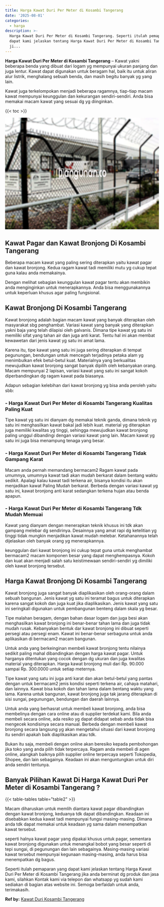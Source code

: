 ```yaml
---
title: Harga Kawat Duri Per Meter di Kosambi Tangerang
date: '2025-08-01'
categories:
  - harga
description: >-
  Harga Kawat Duri Per Meter di Kosambi Tangerang. Seperti itulah pemaparan yang
  dapat kami jelaskan tentang Harga Kawat Duri Per Meter di Kosambi Tangerang
  ji...
---
```


**Harga Kawat Duri Per Meter di Kosambi Tangerang** – Kawat yakni beberapa benda yang dibuat dari logam yg mempunyai ukuran panjang dan juga lentur. Kawat dapat digunakan untuk beragam hal, baik itu untuk aliran alur listrik, menghalang sebuah benda, dan masih begitu banyak yg yang lain.

Kawat juga terkelompokan menjadi beberapa ragamnya, tiap-tiap macam kawat mempunyai keunggulan dan kekurangan sendiri-sendiri. Anda bisa memakai macam kawat yang sesuai dg yg diinginkan.

{{< toc >}}

![Harga Kawat Duri Per Meter di Kosambi Tangerang](/images/jual-kawat-murah04.png)

## Kawat Pagar dan Kawat Bronjong Di Kosambi Tangerang

Beberapa macam kawat yang paling sering diterapkan yaitu kawat pagar dan kawat bronjong. Kedua ragam kawat tadi memiliki mutu yg cukup tepat guna kalau anda memakainya.

Dengan melihat sebagian keunggulan kawat pagar tentu akan membikin anda menginginkan untuk menerapkannya. Anda bisa menggunakannya untuk keperluan khusus agar paling fungsional.

## Kawat Bronjong Di Kosambi Tangerang

Kawat bronjong adalah bagian macam kawat yang banyak diterapkan oleh masyarakat sbg penghambat. Variasi kawat yang banyak yang diterapkan yakni baja yang telah dilapisi oleh galvanis. Dimana tipe kawat yg satu ini memiliki sifat yang tahan air dan juga anti karat. Tentu hal ini akan membat kewawetan dari jenis kawat yg satu ini amat lama.

Karena itu, tipe kawat yang satu ini juga sering diterapkan di tempat pegunungan, bendungan untuk mencegah terjadinya petaka alam yg menimbulkan efek betul-betul kuat. Materialnya yang berkualitas mewujudkan kawat bronjong sangat banyak dipilih oleh kebanyakan orang. Macam mempunyai 2 lapisan, variasi kawat yang satu ini sangat kokoh diperbandingkan dg ragam kawat pada biasanya.

Adapun sebagian kelebihan dari kawat bronjong yg bisa anda peroleh yaitu sbb:

### \- Harga Kawat Duri Per Meter di Kosambi Tangerang Kualitas Paling Kuat

Tipe kawat yg satu ini dianyam dg memakai teknik ganda, dimana teknik yg satu ini menghasilkan kawat bakal jadi lebih kuat. material yg diterapkan juga memiliki kwalitas yg tinggi, sehingga mewujudkan kawat bronjong paling unggul dibandingi dengan variasi kawat yang lain. Macam kawat yg satu ini juga bisa menampung tenaga yang besar.

### \- Harga Kawat Duri Per Meter di Kosambi Tangerang Tidak Gampang Karat

Macam anda pernah memandang bermacam2 Ragam kawat pada umumnya, umumnya kawat tadi akan mudah berkarat dalam bentang waktu sedikit. Apalagi kalau kawat tadi terkena air, bisanya kondisi itu akan menjadikan kawat Paling Mudah berkarat. Berbeda dengan variasi kawat yg satu ini, kawat bronjong anti karat sedangkan terkena hujan atau benda apapun.

### \- Harga Kawat Duri Per Meter di Kosambi Tangerang Tdk Mudah Memuai

Kawat yang dianyam dengan menerapkan teknik khusus ini tdk akan gampang melebar dg sendirinya. Desainnya yang amat rapi dg ketelitian yg tinggi tidak mungkin menjadikan kawat mudah melebar. Ketahanannya telah dijelaskan oleh banyak orang yg menerapkannya.

keunggulan dari kawat bronjong ini cukup tepat guna untuk menghambat bermacam2 macam komponen besar yang dapat menghempasnya. Kokoh dan kuat akan menjadi salah satu keistimewaan sendiri-sendiri yg dimiliki oleh kawat bronjong tersebut.

## Harga Kawat Bronjong Di Kosambi Tangerang

Kawat bronjong juga sangat banyak diaplikasikan oleh orang-orang dalam sebuah bangunan. Jenis kawat yg satu ini teramat bagus untuk diterapkan karena sangat kokoh dan juga kuat jika diaplikasikan. Jenis kawat yang satu ini seringkali digunakan untuk pembangunan benteng dalam skala yg besar.

Tipe malahan beragam, dengan bahan dasar logam dan juga besi akan menghasilkan kawat bronjong ini benar-benar tahan lama dan juga tidak mudah rusak. Kebanyakan bentuk dar kawat bronjong ini dibuat seperti persegi atau persegi enam. Kawat ini benar-benar serbaguna untuk anda aplikasikan di bermacam2 macam bangunan.

Untuk anda yang berkeinginan membeli kawat bronjong tentu nilainya sedikit paling mahal dibandingkan dengan harga kawat pagar. Untuk harganya ditentukan yang cocok dengan dg ukuran dan juga kwalitas material yang diterapkan. Harga kawat bronjong muli dari Rp. 90.000 sampai Rp. 300.0000 untuk setiap meternya.

Tipe kawat yang satu ini juga anti karat dan akan betul-betul yang pantas dengan untuk bermacam2 jenis kondisi seperti terkena air, cahaya matahari, dan lainnya. Kawat bisa kokoh dan tahan lama dalam bentang waktu yang lama. Karena untuk bangunan, kawat bronjong juga tak jarang diterapkan di sisi sungai, pegunungan, bendungan dan daerah lainnya.

Untuk anda yang berhasrat untuk membeli kawat bronjong, anda bisa membelinya dengan cara online atau di supplier terdekat kami. Bila anda membeli secara online, ada resiko yg dapat didapat sebab anda tidak bisa mengecek kondisinya secara manual. Berbeda dengan membeli kawat bronjong secara langsung yg akan mengetahui situasi dari kawat bronjong itu sendiri apakah baik diaplikasikan atau tdk.

Bukan itu saja, membeli dengan online akan beresiko kepada pembohongan jika toko yang anda pilih tidak terpercaya. Ragam anda membeli di agen online, alangkah baiknya pilih supplier online terpercaya seperti Tokopedia, Shopee, dan lain sebagainya. Keadaan ini akan menguntungkan untuk diri anda sendiri tentunya.

## Banyak Pilihan Kawat Di Harga Kawat Duri Per Meter di Kosambi Tangerang ?

{{< table-tables table="table2" >}}

Macam diharuskan untuk memlih diantara kawat pagar dibandingkan dengan kawat bronjong, keduanya tdk dapat dibandingkan. Keadaan ini disebabkan kedua kawat tadi mempunyai fungsi masing-masing. Dimana anda tdk dapat memakai untuk keadaan yg sama dalam menempatkan kawat tersebut.

seperti halnya kawat pagar yang dipakai khusus untuk pagar, sementara kawat bronjong digunakan untuk menangkal bobot yang besar seperti di tepi sungai, di pegunungan dan lain sebagainya. Masing-masing variasi kawat tersebut mempunyai kegunaan masing-masing, anda harus bisa menempatkan dg bagus.

Seperti itulah pemaparan yang dapat kami jelaskan tentang Harga Kawat Duri Per Meter di Kosambi Tangerang jika anda berminat dg produk dan jasa kami, silahkan Kontak kami via telepon dan whatsapp yg sudah kami sediakan di bagian atas website ini. Semoga berfaidah untuk anda, terimakasih.

**Ref by:** [Kawat Duri Kosambi Tangerang](https://id.wikipedia.org/wiki/Kawat)
